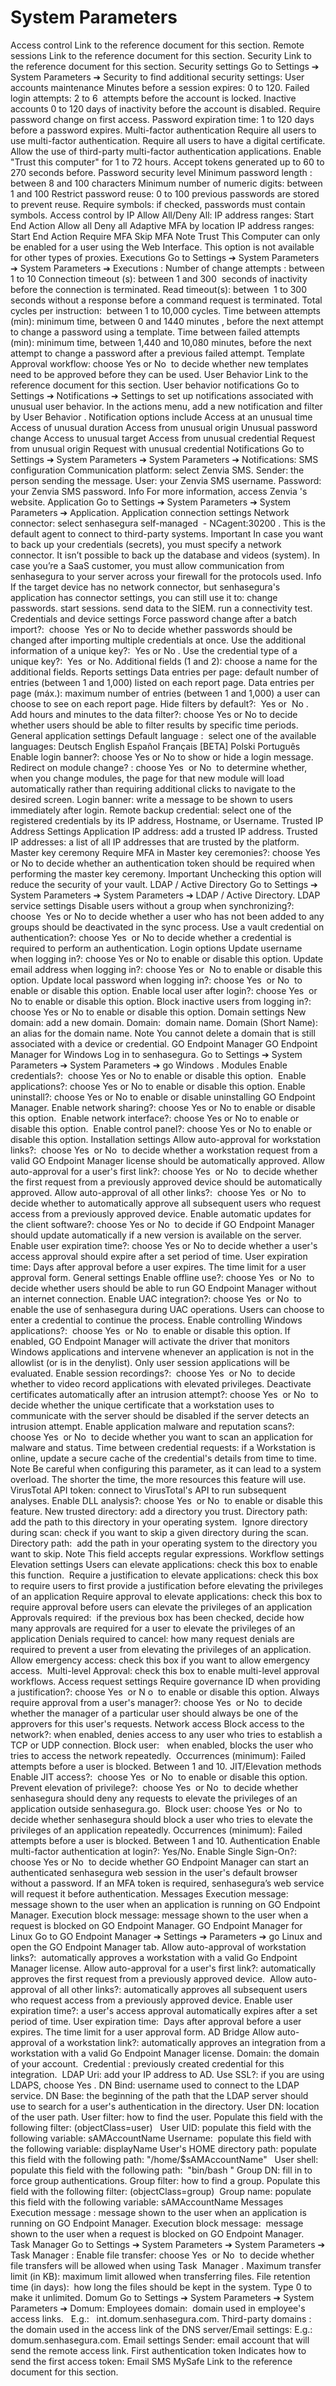 # System Parameters 

Access control
Link to the reference 
document
 for this section.
Remote sessions
Link to the reference 
document
 for this section.
Security
Link to the reference 
document
 for this section.
Security settings
Go to 
Settings ➔ System Parameters ➔ Security
 to find additional security settings:
User accounts maintenance
Minutes before a session expires: 
0 to 120.
Failed login attempts: 
2 to 6 
attempts before the account is locked.
Inactive accounts 
0 to 120 days
 of inactivity before the account is disabled.
Require password change on first access.
Password expiration time: 
1 to 120 days
 before a password expires.
Multi-factor authentication
Require all users to use multi-factor authentication.
Require all users to have a digital certificate.
Allow the use of third-party multi-factor authentication applications.
Enable "Trust this computer" for 
1 to 72
 hours.
Accept tokens generated up to 
60 to 270
 seconds before.
Password security level
Minimum password length
:
 between 8 and 100 characters
Minimum number of numeric digits:
 between 1 and 100
Restrict password reuse:
 0 to 100 previous passwords are stored to prevent reuse.
Require symbols:
 if checked, passwords must contain symbols.
Access control by IP
Allow All/Deny All:
IP address ranges:
Start
End
Action
Allow all
Deny all
Adaptive MFA by location
IP address ranges:
Start
End
Action
Require MFA
Skip MFA
Note
Trust This Computer
 can only be enabled for a user using the Web Interface. This option is not available for other types of proxies.
Executions
Go to 
Settings ➔ System Parameters ➔ System Parameters ➔ Executions
:
Number of change attempts
:
 between 
1 to 10
Connection timeout (s):
 between 
1 and 300 
seconds of inactivity before the connection is terminated.
Read timeout(s):
 between
 1 to 300 
seconds without a response before a command request is terminated.
Total cycles per instruction: 
between 
1 to 10,000
 cycles.
Time between attempts (min):
 minimum time, between 
0 and 1440 minutes
, before the next attempt to change a password using a template.
Time between failed attempts (min):
 minimum time, between 
1,440 and 10,080
 minutes, before the next attempt to change a password after a previous failed attempt.
Template Approval workflow:
 choose 
Yes
 or 
No 
to decide whether new templates need to be approved before they can be used.
User Behavior
Link to the reference 
document
 for this section.
User behavior notifications
Go to 
Settings ➔ Notifications ➔ Settings
 to set up notifications associated with unusual user behavior. In the actions menu, add a new notification and filter by 
User Behavior
. Notification options include
Access at an unusual time
Access of unusual duration
Access from unusual origin
Unusual password change
Access to unusual target
Access from unusual credential
Request from unusual origin
Request with unusual credential
Notifications
Go to 
Settings ➔ System Parameters ➔ System Parameters ➔ Notifications:
SMS configuration
Communication platform:
 select Zenvia SMS.
Sender:
 the person sending the message.
User:
 your Zenvia SMS username.
Password:
 your Zenvia SMS password.
Info
For more information, access 
Zenvia
's website.
Application
Go to 
Settings ➔ System Parameters ➔ System Parameters ➔ Application.
Application connection settings
Network connector:
 select 
senhasegura self-managed
 - NCagent:30200
. This is the default agent to connect to third-party systems.
Important
In case you want to back up your credentials (secrets), you must specify a network connector.
It isn’t possible to back up the database and videos (system).
In case you’re a SaaS customer, you must allow communication from senhasegura to your server across your firewall for the protocols used.
Info
If the target device has no network connector, but senhasegura's application has connector settings, you can still use it to:
change passwords.
start sessions.
send data to the SIEM.
run a connectivity test.
Credentials and device settings
Force password change after a batch import?: 
choose
 Yes
 or 
No
 to decide whether passwords should be changed after importing multiple credentials at once.
Use the additional information of a unique key?: 
Yes
 or 
No
.
Use the credential type of a unique key?: 
Yes 
or 
No.
Additional fields (1 and 2):
 choose a name for the additional fields.
Reports settings
Data entries per page:
 default number of entries (between 1 and 1,000) listed on each report page.
Data entries per page (máx.):
 maximum number of entries (between 1 and 1,000) a user can choose to see on each report page.
Hide filters by default?: 
Yes
 or
 No
.
Add hours and minutes to the data filter?:
 choose 
Yes
 or 
No
 to decide whether users should be able to filter results by specific time periods.
General application settings
Default language
: 
select one of the available languages:
Deutsch
English
Español
Français [BETA]
Polski
Português
Enable login banner?:
 choose 
Yes
 or 
No
 to show or hide a login message.
Redirect on module change?
: choose 
Yes 
or 
No 
to determine whether, when you change modules, the page for that new module will load automatically rather than requiring additional clicks to navigate to the desired screen.
Login banner:
 write a message to be shown to users immediately after login.
Remote backup credential:
 select one of the registered credentials by its IP address, Hostname, or Username.
Trusted IP Address Settings
Application IP address:
 add a trusted IP address.
Trusted IP addresses:
 a list of all IP addresses that are trusted by the platform.
Master key ceremony
Require MFA in Master key ceremonies?:
 choose 
Yes
 or 
No
 to decide whether an authentication token should be required when performing the master key ceremony.
Important
Unchecking this option will reduce the security of your vault.
LDAP / Active Directory
Go to 
Settings ➔ System Parameters ➔ System Parameters ➔ LDAP / Active Directory.
LDAP service settings
Disable users without a group when synchronizing?: 
choose
 Yes
 or 
No
 to decide whether a user who has not been added to any groups should be deactivated in the sync process.
Use a vault credential on authentication?:
 choose 
Yes 
or 
No
 to decide whether a credential is required to perform an authentication.
Login options
Update username when logging in?:
 choose 
Yes
 or 
No
 to enable or disable this option.
Update email address when logging in?:
 choose 
Yes
 or
 No
 to enable or disable this option.
Update local password when logging in?:
 choose 
Yes 
or 
No 
to enable or disable this option.
Enable local user after login?:
 choose 
Yes 
or
 
No
 to enable or disable this option.
Block inactive users from logging in?:
 choose 
Yes
 or 
No
 to enable or disable this option.
Domain settings
New domain:
 add a new domain.
Domain: 
domain name.
Domain (Short Name): 
an alias for the domain name.
Note
You cannot delete a domain that is still associated with a device or credential.
GO Endpoint Manager
GO Endpoint Manager for Windows
Log in to senhasegura.
Go to 
Settings ➔ System Parameters ➔ System Parameters ➔ go Windows
.
Modules
Enable credentials?: 
choose 
Yes
 or 
No
 to enable or disable this option. 
Enable applications?:
 choose 
Yes
 or 
No
 to enable or disable this option.
Enable uninstall?:
 choose 
Yes
 or 
No
 to enable or disable uninstalling GO Endpoint Manager.
Enable network sharing?:
 choose 
Yes
 or 
No
 to enable or disable this option. 
Enable network interface?:
 choose 
Yes
 or 
No
 to enable or disable this option. 
Enable control panel?:
 choose 
Yes
 or 
No
 to enable or disable this option.
Installation settings
Allow auto-approval for workstation links?: 
choose 
Yes 
or 
No 
to decide whether a workstation request from a valid GO Endpoint Manager license should be automatically approved.
Allow auto-approval for a user's first link?:
 choose 
Yes 
or 
No 
to decide whether the first request from a previously approved device should be automatically approved.
Allow auto-approval of all other links?: 
choose 
Yes 
or 
No 
to decide whether to automatically approve all subsequent users who request access from a previously approved device.
Enable automatic updates for the client software?:
 choose 
Yes
 or 
No 
to decide if GO Endpoint Manager should update automatically if a new version is available on the server.
Enable user expiration time?:
 choose 
Yes
 or 
No
 to decide whether a user's access approval should expire after a set period of time.
User expiration time:
 Days after approval before a user expires. The time limit for a user approval form.
General settings
Enable offline use?:
 choose 
Yes 
or 
No 
to decide whether users should be able to run GO Endpoint Manager without an internet connection.
Enable UAC integration?:
 choose 
Yes 
or 
No 
to enable the use of senhasegura during UAC operations. Users can choose to enter a credential to continue the process.
Enable controlling Windows applications?: 
choose 
Yes 
or 
No 
to enable or disable this option. If enabled, GO Endpoint Manager will activate the driver that monitors Windows applications and intervene whenever an application is not in the allowlist (or is in the denylist). Only user session applications will be evaluated.
Enable session recordings?: 
choose 
Yes 
or 
No 
to decide whether to video record applications with elevated privileges.
Deactivate certificates automatically after an intrusion attempt?:
 choose 
Yes 
or 
No 
to decide whether the unique certificate that a workstation uses to communicate with the server should be disabled if the server detects an intrusion attempt.
Enable application malware and reputation scans?:
 choose 
Yes 
or 
No 
to decide whether you want to scan an application for malware and status.
Time between credential requests:
 if a Workstation is online, update a secure cache of the credential's details from time to time.
Note
Be careful when configuring this parameter, as it can lead to a system overload. The shorter the time, the more resources this feature will use.
VirusTotal API token:
 connect to VirusTotal's API to run subsequent analyses.
Enable DLL analysis?:
 choose 
Yes 
or 
No 
to enable or disable this feature.
New trusted directory:
 add a directory you trust.
Directory path:
 add the path to this directory in your operating system. 
Ignore directory during scan:
 check if you want to skip a given directory during the scan.
Directory path: 
add the path in your operating system to the directory you want to skip.
Note
This field accepts regular expressions.
Workflow settings
Elevation settings
Users can elevate applications:
 check this box to enable this function. 
Require a justification to elevate applications:
 check this box to require users to first provide a justification before elevating the privileges of an application
Require approval to elevate applications:
 check this box to require approval before users can elevate the privileges of an application
Approvals required: 
if the previous box has been checked, decide how many approvals are required for a user to elevate the privileges of an application
Denials required to cancel:
 how many request denials are required to prevent a user from elevating the privileges of an application.
Allow emergency access:
 check this box if you want to allow emergency access. 
Multi-level Approval:
 check this box to enable multi-level approval workflows.
Access request settings
Require governance ID when providing a justification?:
 choose 
Yes 
or 
N
o 
to enable or disable this option.
Always require approval from a user's manager?:
 choose 
Yes 
or 
No 
to decide whether the manager of a particular user should always be one of the approvers for this user's requests.
Network access
Block access to the network?:
 when enabled, denies access to any user who tries to establish a TCP or UDP connection.
Block user:
  when enabled, blocks the user who tries to access the network repeatedly. 
Occurrences (minimum):
 Failed attempts before a user is blocked. Between 1 and 10.
JIT/Elevation methods
Enable JIT access?: 
choose 
Yes 
or 
No 
to enable or disable this option.
Prevent elevation of privilege?: 
choose 
Yes 
or 
No 
to decide whether senhasegura should deny any requests to elevate the privileges of an application outside senhasegura.go. 
Block user:
 choose 
Yes 
or 
No 
to decide whether senhasegura should block a user who tries to elevate the privileges of an application repeatedly.
Occurrences (minimum):
 Failed attempts before a user is blocked. Between 1 and 10.
Authentication
Enable multi-factor authentication at login?:
 Yes/No.
Enable Single Sign-On?: 
choose 
Yes
 or 
No 
to decide whether GO Endpoint Manager can start an authenticated senhasegura web session in the user's default browser without a password. If an MFA token is required, senhasegura’s web service will request it before authentication.
Messages
Execution message:
 message shown to the user when an application is running on GO Endpoint Manager.
Execution block message:
 message shown to the user when a request is blocked on GO Endpoint Manager.
GO Endpoint Manager for Linux
Go to 
GO Endpoint Manager ➔ Settings ➔ Parameters ➔ go Linux
 and open the GO Endpoint Manager tab.
Allow auto-approval of workstation links?: 
automatically approves a workstation with a valid Go Endpoint Manager license.
Allow auto-approval for a user's first link?:
 automatically approves the first request from a previously approved device. 
Allow auto-approval of all other links?:
 automatically approves all subsequent users who request access from a previously approved device.
Enable user expiration time?:
 a user's access approval automatically expires after a set period of time.
User expiration time: 
Days after approval before a user expires. The time limit for a user approval form.
AD Bridge
Allow auto-approval of a workstation link?:
 automatically approves an integration from a workstation with a valid Go Endpoint Manager license.
Domain:
 the domain of your account. 
Credential
:
 previously created credential for this integration. 
LDAP Uri:
 add your IP address to AD.
Use SSL?:
 if you are using LDAPS, choose 
Yes
.
DN Bind:
 username used to connect to the LDAP service.
DN Base:
 the beginning of the path that the LDAP server should use to search for a user's authentication in the directory.
User DN:
 location of the user path.
User filter:
 how to find the user. Populate this field with the following filter: 
(objectClass=user)
 
User UID:
 populate this field with the following variable: 
sAMAccountName
Username: 
populate this field with the following variable: 
displayName
User's HOME directory path:
 populate this field with the following path: 
"/home/$sAMAccountName"
 
User shell: 
populate this field with the following path:
 "bin/bash
"
Group DN:
 fill in to force group authentications.
Group filter:
 how to find a group. Populate this field with the following filter: (objectClass=group) 
Group name:
 populate this field with the following variable: 
sAMAccountName
Messages
Execution message
: message shown to the user when an application is running on GO Endpoint Manager.
Execution block message: 
message shown to the user when a request is blocked on GO Endpoint Manager.
Task Manager
Go to 
Settings ➔ System Parameters ➔ System Parameters ➔ Task Manager
:
Enable file transfer:
 choose 
Yes 
or 
No 
to decide whether file transfers will be allowed when using 
Task 
Manager
.
Maximum transfer limit (in KB):
 maximum limit allowed when transferring files.
File retention time (in days): 
how long the files should be kept in the system. Type 0 to make it unlimited.
Domum
Go to 
Settings ➔ System Parameters ➔ System Parameters ➔ Domum:
Employees domain: 
domain used in employee's access links.
 
E.g.:
 
int.domum.senhasegura.com.
Third-party domains
: 
the domain used in the access link of the DNS server/Email settings:
E.g.:
 
domum.senhasegura.com.
Email settings
Sender:
 email account that will send the remote access link.
First authentication token
Indicates how to send the first access token:
Email
SMS
MySafe
Link to the reference 
document
 for this section.